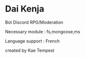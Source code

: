 # Dai Kenja

Bot Discord RPG/Moderation

Necessary module : fs,mongoose,ms

Language support : French

created by Kae Tempest